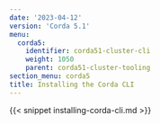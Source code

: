 ```yaml
---
date: '2023-04-12'
version: 'Corda 5.1'
menu:
  corda5:
    identifier: corda51-cluster-cli
    weight: 1050
    parent: corda51-cluster-tooling
section_menu: corda5
title: Installing the Corda CLI
---
```

{{< snippet installing-corda-cli.md >}}